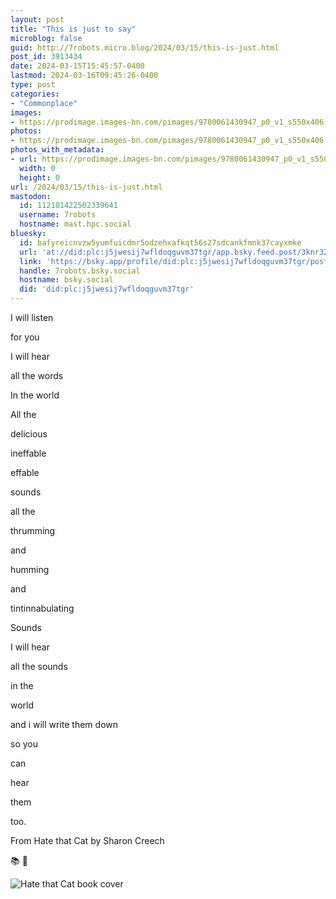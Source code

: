 ```yaml
---
layout: post
title: "This is just to say"
microblog: false
guid: http://7robots.micro.blog/2024/03/15/this-is-just.html
post_id: 3913434
date: 2024-03-15T15:45:57-0400
lastmod: 2024-03-16T09:45:26-0400
type: post
categories:
- "Commonplace"
images:
- https://prodimage.images-bn.com/pimages/9780061430947_p0_v1_s550x406.jpg
photos:
- https://prodimage.images-bn.com/pimages/9780061430947_p0_v1_s550x406.jpg
photos_with_metadata:
- url: https://prodimage.images-bn.com/pimages/9780061430947_p0_v1_s550x406.jpg
  width: 0
  height: 0
url: /2024/03/15/this-is-just.html
mastodon:
  id: 112101422502339641
  username: 7robots
  hostname: mast.hpc.social
bluesky:
  id: bafyreicnvzw5yumfuicdmr5odzehxafkqt56s27sdcankfmnk37cayxmke
  url: 'at://did:plc:j5jwesij7wfldoqguvm37tgr/app.bsky.feed.post/3knr32xrhfd2d'
  link: 'https://bsky.app/profile/did:plc:j5jwesij7wfldoqguvm37tgr/post/3knr32xrhfd2d'
  handle: 7robots.bsky.social
  hostname: bsky.social
  did: 'did:plc:j5jwesij7wfldoqguvm37tgr'
---
```

I will listen

for you

I will hear

all the words

In the world

All the

delicious

ineffable

effable

sounds

all the

thrumming

and

humming

and

tintinnabulating

Sounds

I will hear

all the sounds

in the

world

and i will write them down

so you

can

hear

them

too.

From Hate that Cat by Sharon Creech

📚 💬

![Hate that Cat book cover](https://prodimage.images-bn.com/pimages/9780061430947_p0_v1_s550x406.jpg "Hate that Cat")


